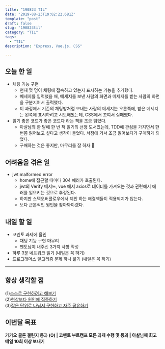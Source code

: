 ```yaml
---
title: "190823 TIL"
date: "2019-08-23T19:02:22.681Z"
template: "post"
draft: false
slug: "190823til"
category: "TIL"
tags:
  - "TIL"
description: "Express, Vue.js, CSS"

---
```


## 오늘 한 일

- 채팅 기능 구현
  - 현재 몇 명이 채팅에 접속하고 있는지 표시하는 기능을 추가했다.
  - 메세지를 입력했을 때, 메세지를 보낸 사람의 화면과 메세지를 받는 사람의 화면을 구분지어서 출력했다.
  - 이 과정에서 기존의 채팅방처럼 보내는 사람의 메세지는 오른쪽에, 받은 메세지는 왼쪽에 표시하려고 시도해봤는데, CSS에서 꼬여서 실패했다.
- 읽기 좋은 코드가 좋은 코드다 라는 책을 조금 읽었다.
  - 아샬님의 한 달에 한 번 책 읽기의 선정 도서였는데, TDD에 관심을 가지면서 한번쯤 읽어보고 싶다고 생각이 들었다. 서점에 가서 조금 읽어보다가 구매하게 되었다.
  - 구매하는 것은 좋지만, 마무리를 잘 하자 🙂

## 어려움을 겪은 일

- jwt malformed error
  - home에 접근할 때마다 304 에러가 호출된다.
  - jwt의 Verify 메서드, vue 에서 axios로 데이터를 가져오는 것과 관련해서 에러를 일으키는 것으로 추정된다.
  - 하지만 스택오버플로우에서 제안 하는 해결책들이 적용되지가 않는다.
  - 보다 근본적인 원인을 찾아봐야겠다.

## 내일 할 일

- 코멘토 과제에 올인
  - 채팅 기능 구현 마무리
  - 멘토님이 내주신 3가지 사항 작성
- 하루 3분 네트워크 읽기 (내일은 꼭 하기)
- 프로그래머스 알고리즘 문제 하나 풀기 (내일은 꼭 하기)

------



## 항상 생각할 점

(1)<u>스스로 구현하려고 해보기</u> <br>(2)<u>현상보다 원인에 집중하기</u> <br>(3)<u>작은 단위로 나눠서 구현하고 자주 공유하기</u>



## 이번달 목표

**카카오 클론 챌린지 통과 (O) | 코멘토 부트캠프 모든 과제 수행 및 통과 | 아샬님께 회고 메일 10회 이상 보내기**

